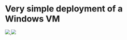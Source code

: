 # Very simple deployment of a Windows VM

<a href="https://portal.azure.com/#create/Microsoft.Template/uri/https%3A%2F%2Fraw.githubusercontent.com%2Fcemvarol%2Fjune2018w05%2Fmaster%2Fcheck.json" target="_blank">
    <img src="http://azuredeploy.net/deploybutton.png"/>
</a>

<a href="http://armviz.io/#/?load=https%3A%2F%2Fraw.githubusercontent.com%2Fcemvarol%2Fjune2018w05%2Fmaster%2Fcheck.json" target="_blank">
    <img src="http://armviz.io/visualizebutton.png"/>
</a>
